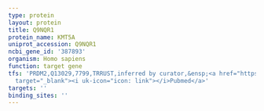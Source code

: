 ```yaml
---
type: protein
layout: protein
title: Q9NQR1
protein_name: KMT5A
uniprot_accession: Q9NQR1
ncbi_gene_id: '387893'
organism: Homo sapiens
function: target gene
tfs: 'PRDM2,Q13029,7799,TRRUST,inferred by curator,&ensp;<a href="https://www.ncbi.nlm.nih.gov/pubmed/?term=24423864%5Buid%5D"
  target="_blank"><i uk-icon="icon: link"></i>Pubmed</a>'
targets: ''
binding_sites: ''
---
```

